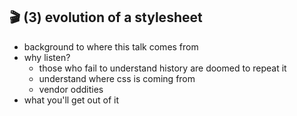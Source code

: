 ## 🎬 (3) evolution of a stylesheet

- background to where this talk comes from
- why listen?
  - those who fail to understand history are doomed to repeat it
  - understand where css is coming from
  - vendor oddities
- what you'll get out of it
